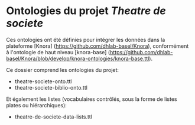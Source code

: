 # Ontologies du projet *Theatre de societe*

Ces ontologies ont été définies pour intégrer les données dans la plateforme [Knora] (<https://github.com/dhlab-basel/Knora>), conformément à l'ontologie de haut niveau [knora-base] (<https://github.com/dhlab-basel/Knora/blob/develop/knora-ontologies/knora-base.ttl>).

Ce dossier comprend les ontologies du projet:
- theatre-societe-onto.ttl
- theatre-societe-biblio-onto.ttl

Et également les listes (vocabulaires contrôlés, sous la forme de listes plates ou hiérarchiques):
- theatre-de-societe-data-lists.ttl
